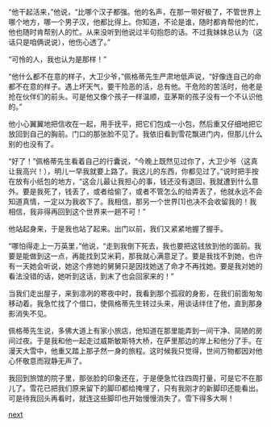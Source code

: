 
“他干起活来，”他说，“比哪个汉子都强。他的名声，在那一带好极了，不管世界上哪个地方，哪一个男子汉，他都比得上。你知道，不论是谁，随时都肯帮他的忙，他也随时肯帮别人的忙。从来没听到他说过半句抱怨的话。不过我妹妹总认为（这话只是咱俩说说），他伤心透了。”

“可怜的人，我也认为是那样！”

“他什么都不在意的样子，大卫少爷，”佩格蒂先生严肃地低声说，“好像连自己的命都不在意的样子。遇上坏天气，要干险恶的活，总有他。干危险的苦活时，他老是抢在伙伴们的前头。可是他又像个孩子一样温顺，亚茅斯的孩子没有一个不认识他的。”

他小心翼翼地把信收在一起，用手抚平，把它们包成一小包，然后重又仔细地把它放回到自己的胸前。门口的那张脸不见了。我依旧看到雪花飘进门内，但那儿什么别的也没有了。

“好了！”佩格蒂先生看着自己的行囊说，“今晚上既然见过你了，大卫少爷（这真让我高兴！），明儿一早我就要上路了。我这儿的东西，你都见过了。”说时把手按在放有小纸包的地方，“这会儿最让我担心的事，钱还没有退回，我就遭到什么意外。要是我死了，钱丢了，或者给偷了，或者不管怎么的给弄丢了，他就永远不会知道真情，一定以为我收下了。我相信，那另一个世界[1]也决不会收留我的！我相信，我非得再回到这个世界来一趟不可！”

他站起身来，于是我也站了起来。出门以前，我们又紧紧地握了握手。

“哪怕得走上一万英里，”他说，“走到我倒下死去，我也要把这钱放到他的面前。我要是能做到这一点，再能找到艾米莉，那我就心满意足了。要是我找不到她，也许有一天她会听说，她这个疼她的舅舅只是因找她送了命才不再找她。要是我对她的看法没错的话，她听到这话，到末了也会回家来的！”

当我们走出屋子，来到凛冽的寒夜中时，我看到那个孤寂的身影，在我们前面匆匆移动着。我急忙找了个借口，使佩格蒂先生转过头来，用谈话绊住了他，直到那身影消失不见。

佩格蒂先生说，多佛大道上有家小旅店，他知道在那里能弄到一间干净、简陋的房间过夜。于是我和他一起走过威斯敏斯特大桥，在萨里那边的岸上和他分了手。在漫天大雪中，他重又踏上那孑然一身的旅程。这时候我只觉得，世间万物都因对他心怀敬意而寂静无声了。

我回到旅馆的院子里，那张脸的印象还在，于是便急忙往四周打量，可是它不在那儿了。雪花已把我们原来留下的脚印都给掩埋了，只有我刚才的新脚印还能看出。可是待我回头再看时，就连这些脚印也开始慢慢消失了。雪下得多大啊！

[next](page519)